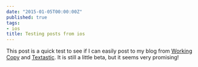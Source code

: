 ```yaml
---
date: "2015-01-05T00:00:00Z"
published: true
tags:
- ios
title: Testing posts from ios
---
```


This post is a quick test to see if I can easily post to my blog from [Working Copy](https://appsto.re/no/xONC1.i) and
[Textastic](https://appsto.re/no/KWo3w.i). It is still a little beta, but it seems very promising!
